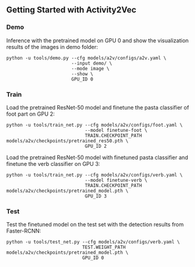 ## Getting Started with Activity2Vec

### Demo
Inference with the pretrained model on GPU 0 and show the visualization results of the images in demo folder:

```
python -u tools/demo.py --cfg models/a2v/configs/a2v.yaml \
                        --input demo/ \
                        --mode image \
                        --show \
                        GPU_ID 0
```

### Train
Load the pretrained ResNet-50 model and finetune the pasta classifier of foot part on GPU 2:

```
python -u tools/train_net.py --cfg models/a2v/configs/foot.yaml \
                             --model finetune-foot \
                             TRAIN.CHECKPOINT_PATH models/a2v/checkpoints/pretrained_res50.pth \
                             GPU_ID 2
```

Load the pretrained ResNet-50 model with finetuned pasta classifier and finetune the verb classifier on GPU 3:

```
python -u tools/train_net.py --cfg models/a2v/configs/verb.yaml \
                             --model finetune-verb \
                             TRAIN.CHECKPOINT_PATH models/a2v/checkpoints/pretrained_model.pth \
                             GPU_ID 3
```

### Test
Test the finetuned model on the test set with the detection results from Faster-RCNN:

```
python -u tools/test_net.py --cfg models/a2v/configs/verb.yaml \
                            TEST.WEIGHT_PATH models/a2v/checkpoints/pretrained_model.pth \
                            GPU_ID 0
```
